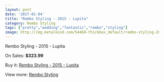 ```yaml
---
layout: post
date: '2017-01-04'
title: "Rembo Styling - 2015 - Lupita"
category: Rembo Styling
tags: ["pretty","wedding","fantastic","rembo","styling"]
image: http://img.metalkind.com/54469-thickbox_default/rembo-styling-2015-lupita.jpg
---
```

Rembo Styling - 2015 - Lupita

On Sales: **$323.99**
<a href="https://www.metalkind.com/en/rembo-styling/15007-rembo-styling-2015-lupita.html"><amp-img layout="responsive" width="600" height="600" src="//img.metalkind.com/54469-thickbox_default/rembo-styling-2015-lupita.jpg" alt="Rembo Styling - 2015 - Lupita 0" /></a>

Buy it: [Rembo Styling - 2015 - Lupita](https://www.metalkind.com/en/rembo-styling/15007-rembo-styling-2015-lupita.html "Rembo Styling - 2015 - Lupita")

View more: [Rembo Styling](https://www.metalkind.com/en/107-rembo-styling "Rembo Styling")